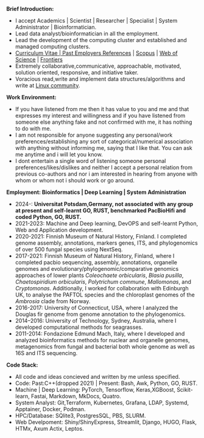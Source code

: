 **Brief Introduction:**
- I accept Academics | Scientist | Researcher | Specialist | System Administrator | Bioinformatician. 
- Lead data analyst/bioinformatician in	all the employment. 
- Lead the development of the computing cluster and established and managed computing clusters. 
- [Curriculum Vitae | Past Employers References](https://drive.google.com/file/d/1Fl3VkXVq9eFir_DzXnavfCCZK9GyZo9a/view?usp=sharing) | [Scopus](https://www.scopus.com/authid/detail.uri?authorId=36633064300) | [Web of Science](https://www.webofscience.com/wos/author/record/1149035) | [Frontiers](https://loop.frontiersin.org/people/33293/overview)
- Extremely collaborative,communicative, approachable, motivated, solution oriented, responsive, and initiative taker.
- Voracious read,write and implement data structures/algorithms and write at [Linux community](https://linuxcommunity.io/u/gauravearn/activity). 

**Work Environment:**
- If you have listened from me then it has value to you and me and that expresses my interest and willingness and if you have listened from someone else anything fake and not confirmed with me, it has nothing to do with me. 
- I am not responsible for anyone suggesting any personal/work preferences/establishing any sort of categorical/numerical association with anything without informing me, saying that I like that. You can ask me anytime and i will let you know. 
- I dont entertain a single word of listening someone personal preferences/likes/dislikes and neither I accept a personal relation from previous co-authors and nor i am interested in hearing from anyone with whom or whom not i should work or go around.  

**Employment: Bioinformatics | Deep Learning | System Administration**
- 2024-: **Universitat Potsdam,Germany, not associated with any group at present and self-learnt GO, RUST, benchmarked PacBioHifi and coded Python, GO, RUST.** 
- 2021-2023: Machine and Deep learning, DevOPS and self-learnt Python, Web and Application development. 
- 2020-2021: Finnish Museum of Natural History, Finland. I completed genome assembly, annotations, markers genes, ITS, and phylogenomics of over 500 fungal species using NextSeq.
- 2017-2021: Finnish Museum of Natural History, Finland, where I completed pacbio sequencing, assembly, annotations, organelle genomes and evolutionary/phylogenomic/comparative genomics approaches of lower plants *Coleochaete orbicularis*, *Blasia pusilla*, *Chaetospiridium orbicularis*, *Polytrichum commune*, *Mallomonas*, and *Cryptomonas*. Additionally, I worked for collaboration with Edinburgh UK, to analyse the PAFTOL species and the chloroplast genomes of the *Ambrosia* clade from Norway.
- 2016-2017: University of Connecticut, USA, where I analyzed the Douglas fir genome from genome annotation to the phylogenomics.
- 2014–2016: University of Technology, Sydney, Australia, where I developed computational methods for seagrasses.
- 2011-2014: Fondazione Edmund Mach, Italy, where I developed and analyzed bioinformatics methods for nuclear and organelle genomes, metagenomics from fungal and bacterial both whole genome as well as 16S and ITS sequencing.

**Code Stack:** 
- All code and ideas concieved and written by me unless specified. 
- Code: Past:C++(dropped 2021) | Present: Bash, Awk, Python, GO, RUST.
- Machine | Deep Learning: PyTorch, Tensorflow, Keras,XGBoost, Scikit-learn, Fastai, Markdown, MkDocs, Quatro.
- System Analyst: Git,Terraform, Kubernetes, Grafana, LDAP, Systemd, Apptainer, Docker, Podman. 
- HPC/Database: SQlite3, PostgresSQL, PBS, SLURM.
- Web Develpoment: Shiny/ShinyExpress, Streamlit, Django, HUGO, Flask, HTMx, Axum Actix, Leptos. 
